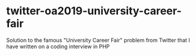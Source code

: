 # twitter-oa2019-university-career-fair
Solution to the famous "University Career Fair" problem from Twitter that I have written on a coding interview in PHP
